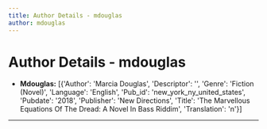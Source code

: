 ```yaml
---
title: Author Details - mdouglas
author: mdouglas
---
```


# Author Details - mdouglas

<ul>
    <li><strong>Mdouglas:</strong> [{'Author': 'Marcia Douglas', 'Descriptor': '', 'Genre': 'Fiction (Novel)', 'Language': 'English', 'Pub_id': 'new_york_ny_united_states', 'Pubdate': '2018', 'Publisher': 'New Directions', 'Title': 'The Marvellous Equations Of The Dread: A Novel In Bass Riddim', 'Translation': 'n'}]</li>
</ul>
<hr>